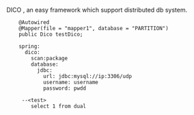 
DICO , an easy framework which support distributed db system.
```    
    @Autowired
    @Mapper(file = "mapper1", database = "PARTITION")
    public Dico testDico;
        
    spring:
      dico:
        scan:package
        database:
          jdbc:
            url: jdbc:mysql://ip:3306/udp
            username: username
            password: pwdd
            
     --<test>
        select 1 from dual
```
